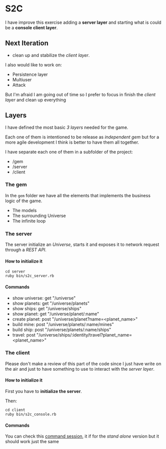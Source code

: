 # S2C

I have improve this exercise adding a **server layer** and starting what is could be a **console client layer**.

## Next Iteration

* clean up and stabilize the _client layer_.

I also would like to work on:

* Persistence layer
* Multiuser
* Attack

But I'm afraid I am going out of time so I prefer to focus in finish the _client layer_ and clean up everything

## Layers

I have defined the most basic _3 layers_ needed for the game.

Each one of them is intentioned to be release as _independent gem_ but for a more agile development I think is better to have them all together.

I have separate each one of them in a subfolder of the project:

* /gem
* /server
* /client


### The gem

In the `gem` folder we have all the elements that implements the business logic of the game.

* The models
* The surrounding Universe
* The infinite loop

### The server

The server initialize an _Universe_, starts it and exposes it to network request through a _REST API_.

#### How to initialize it
    
    cd server
    ruby bin/s2c_server.rb
    
#### Commands

* show universe: get "/universe"
* show planets: get "/universe/planets"
* show ships: get "/universe/ships"
* show planet: get "/universe/planet/:name"
* create planet: post "/universe/planet?name=<planet_name>"
* build mine: post "/universe/planets/:name/mines"
* build ship: post "/universe/planets/:name/ships"
* travel: post "/universe/ships/:identity/travel?planet_name=<planet_name>" 

### The client

Please don't make a review of this part of the code since I just have write on the air and just to have something to use to interact with the _server layer_.

#### How to initialize it

First you have to **initialize the server**. 

Then:
    
    cd client
    ruby bin/s2c_console.rb
    
#### Commands

You can check this [command session](https://github.com/fguillen/SpaceSuckersChronicles/blob/master/wiki/console_session.md), it if for the _stand alone_ version but it should work just the same



